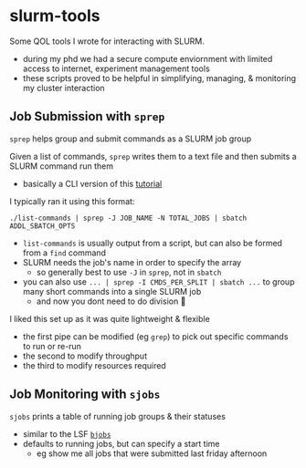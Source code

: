 # slurm-tools
Some QOL tools I wrote for interacting with SLURM.
- during my phd we had a secure compute enviornment with limited access to internet, experiment management tools
- these scripts proved to be helpful in simplifying, managing, & monitoring my cluster interaction

## Job Submission with `sprep`
`sprep` helps group and submit commands as a SLURM job group

Given a list of commands, `sprep` writes them to a text file and then submits a SLURM command run them
- basically a CLI version of this [tutorial](https://scicomp.ethz.ch/wiki/Job_arrays#Using_a_.22commands.22_file)

I typically ran it using this format:

```./list-commands | sprep -J JOB_NAME -N TOTAL_JOBS | sbatch ADDL_SBATCH_OPTS```

- `list-commands` is usually output from a script, but can also be formed from a `find` command
- SLURM needs the job's name in order to specify the array
  - so generally best to use `-J` in `sprep`, not in `sbatch`
- you can also use `... | sprep -I CMDS_PER_SPLIT | sbatch ...` to group many short commands into a single SLURM job
  - and now you dont need to do division 🙂

I liked this set up as it was quite lightweight & flexible
- the first pipe can be modified (eg `grep`) to pick out specific commands to run or re-run
- the second to modify throughput
- the third to modify resources required

## Job Monitoring with `sjobs`
`sjobs` prints a table of running job groups & their statuses
- similar to the LSF [`bjobs`](https://www.ibm.com/docs/en/spectrum-lsf/10.1.0?topic=bjobs-options)
- defaults to running jobs, but can specify a start time
  - eg show me all jobs that were submitted last friday afternoon
